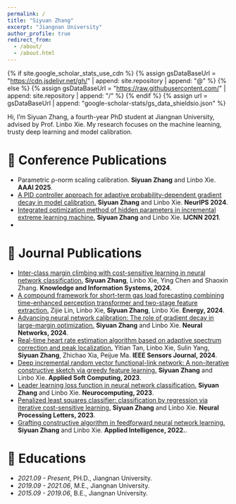 ```yaml
---
permalink: /
title: "Siyuan Zhang"
excerpt: "Jiangnan University"
author_profile: true
redirect_from: 
  - /about/
  - /about.html
---
```


{% if site.google_scholar_stats_use_cdn %}
{% assign gsDataBaseUrl = "https://cdn.jsdelivr.net/gh/" | append: site.repository | append: "@" %}
{% else %}
{% assign gsDataBaseUrl = "https://raw.githubusercontent.com/" | append: site.repository | append: "/" %}
{% endif %}
{% assign url = gsDataBaseUrl | append: "google-scholar-stats/gs_data_shieldsio.json" %}

<span class='anchor' id='about-me'></span>

Hi, I’m Siyuan Zhang, a fourth-year PhD student at Jiangnan University, advised by Prof. Linbo Xie. My research focuses on the machine learning, trusty deep learning and model calibration.
# 📝 Conference Publications 
- Parametric ρ-norm scaling calibration. **Siyuan Zhang** and Linbo Xie. **AAAI 2025**. 
- [A PID controller approach for adaptive probability-dependent gradient decay in model calibration.](https://openreview.net/pdf?id=fAnubdSFpn) **Siyuan Zhang** and Linbo Xie. **NeurIPS 2024**. 
- [Integrated optimization method of hidden parameters in incremental extreme learning machine.](https://ieeexplore.ieee.org/document/9534095) **Siyuan Zhang** and Linbo Xie. **IJCNN 2021**.
- 
# 📝 Journal Publications 
- [Inter-class margin climbing with cost-sensitive learning in neural network classification.](https://link.springer.com/article/10.1007/s10115-024-02279-0) **Siyuan Zhang**, Linbo Xie, Ying Chen and Shaoxin Zhang. **Knowledge and Information Systems, 2024**.
- [A compound framework for short-term gas load forecasting combining time-enhanced perception transformer and two-stage feature extraction.](https://www.sciencedirect.com/science/article/abs/pii/S0360544224011381) Zijie Lin, Linbo Xie, **Siyuan Zhang**, Linbo Xie. **Energy, 2024**.
- [Advancing neural network calibration: The role of gradient decay in large-margin optimization.](https://www.sciencedirect.com/science/article/abs/pii/S0893608024003812) **Siyuan Zhang** and Linbo Xie. **Neural Networks, 2024**.
- [Real-time heart rate estimation algorithm based on adaptive spectrum correction and peak localization.](https://ieeexplore.ieee.org/document/10654703) Yitian Tan, Linbo Xie, Sulin Yang, **Siyuan Zhang**, Zhichao Xia, Peijue Ma. **IEEE Sensors Journal, 2024**.
- [Deep incremental random vector functional-link network: A non-iterative constructive sketch via greedy feature learning.](https://www.sciencedirect.com/science/article/abs/pii/S1568494623004283) **Siyuan Zhang** and Linbo Xie. **Applied Soft Computing, 2023**.
- [Leader learning loss function in neural network classification.](https://www.sciencedirect.com/science/article/abs/pii/S0925231223008585) **Siyuan Zhang** and Linbo Xie. **Neurocomputing, 2023**.
- [Penalized least squares classifier: classification by regression via iterative cost-sensitive learning.](https://link.springer.com/article/10.1007/s11063-023-11178-4) **Siyuan Zhang** and Linbo Xie. **Neural Processing Letters, 2023**.
- [Grafting constructive algorithm in feedforward neural network learning.](https://link.springer.com/article/10.1007/s10489-022-04082-2) **Siyuan Zhang** and Linbo Xie. **Applied Intelligence, 2022.**.
<!-- # 📝 arXiv -->
# 📖 Educations
- *2021.09 - Present*, PH.D., Jiangnan University.
- *2019.09 - 2021.06*, M.E., Jiangnan University.
- *2015.09 - 2019.06*, B.E., Jiangnan University. 
